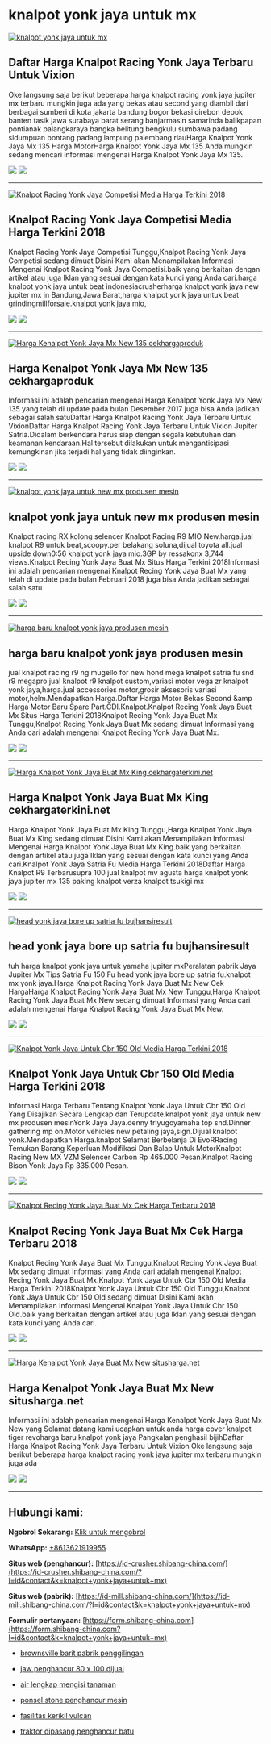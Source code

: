 # knalpot yonk jaya untuk mx

<a href="https://swt.shibang-china.com/?l=id&img&k=knalpot+yonk+jaya+untuk+mx" target="_blank">![knalpot yonk jaya untuk mx](http://static.shibang-china.com/all-800x300/245.jpg)</a>

## Daftar Harga Knalpot Racing Yonk Jaya Terbaru Untuk Vixion
Oke langsung saja berikut beberapa harga knalpot racing yonk jaya jupiter mx terbaru mungkin juga ada yang bekas atau second yang diambil dari berbagai sumberi di kota jakarta bandung bogor bekasi cirebon depok banten tasik jawa surabaya barat serang banjarmasin samarinda balikpapan pontianak palangkaraya bangka belitung bengkulu sumbawa padang sidumpuan bontang padang lampung palembang riauHarga Knalpot Yonk Jaya Mx 135 Harga MotorHarga Knalpot Yonk Jaya Mx 135 Anda mungkin sedang mencari informasi mengenai Harga Knalpot Yonk Jaya Mx 135.


<a href="https://whatsapp.shibangsoft.com/WhatsApp.php" target="_blank" title="WhatsApp">![](http://static.shibang-china.com/icon/whatsapp.png)</a> <a href="https://swt.shibang-china.com/?l=id&icon&k=knalpot+yonk+jaya+untuk+mx" target="_blank">![](http://static.shibang-china.com/icon/chat-id.png)</a>

---

<a href="https://swt.shibang-china.com/?l=id&img&k=knalpot+yonk+jaya+untuk+mx" target="_blank">![Knalpot Racing Yonk Jaya Competisi Media Harga Terkini 2018](http://static.shibang-china.com/all-800x300/458.jpg)</a>

## Knalpot Racing Yonk Jaya Competisi Media Harga Terkini 2018
Knalpot Racing Yonk Jaya Competisi Tunggu,Knalpot Racing Yonk Jaya Competisi sedang dimuat Disini Kami akan Menampilakan Informasi Mengenai Knalpot Racing Yonk Jaya Competisi.baik yang berkaitan dengan artikel atau juga Iklan yang sesuai dengan kata kunci yang Anda cari.harga knalpot yonk jaya untuk beat indonesiacrusherharga knalpot yonk jaya new jupiter mx in Bandung,Jawa Barat,harga knalpot yonk jaya untuk beat grindingmillforsale.knalpot yonk jaya mio,


<a href="https://whatsapp.shibangsoft.com/WhatsApp.php" target="_blank" title="WhatsApp">![](http://static.shibang-china.com/icon/whatsapp.png)</a> <a href="https://swt.shibang-china.com/?l=id&icon&k=knalpot+yonk+jaya+untuk+mx" target="_blank">![](http://static.shibang-china.com/icon/chat-id.png)</a>

---

<a href="https://swt.shibang-china.com/?l=id&img&k=knalpot+yonk+jaya+untuk+mx" target="_blank">![Harga Kenalpot Yonk Jaya Mx New 135 cekhargaproduk](http://static.shibang-china.com/all-800x300/244.jpg)</a>

## Harga Kenalpot Yonk Jaya Mx New 135 cekhargaproduk
Informasi ini adalah pencarian mengenai Harga Kenalpot Yonk Jaya Mx New 135 yang telah di update pada bulan Desember 2017 juga bisa Anda jadikan sebagai salah satuDaftar Harga Knalpot Racing Yonk Jaya Terbaru Untuk VixionDaftar Harga Knalpot Racing Yonk Jaya Terbaru Untuk Vixion Jupiter Satria.Didalam berkendara harus siap dengan segala kebutuhan dan keamanan kendaraan.Hal tersebut dilakukan untuk mengantisipasi kemungkinan jika terjadi hal yang tidak diinginkan.


<a href="https://whatsapp.shibangsoft.com/WhatsApp.php" target="_blank" title="WhatsApp">![](http://static.shibang-china.com/icon/whatsapp.png)</a> <a href="https://swt.shibang-china.com/?l=id&icon&k=knalpot+yonk+jaya+untuk+mx" target="_blank">![](http://static.shibang-china.com/icon/chat-id.png)</a>

---

<a href="https://swt.shibang-china.com/?l=id&img&k=knalpot+yonk+jaya+untuk+mx" target="_blank">![knalpot yonk jaya untuk new mx produsen mesin](http://static.shibang-china.com/all-800x300/1457.jpg)</a>

## knalpot yonk jaya untuk new mx produsen mesin
Knalpot racing RX kolong selencer Knalpot Racing R9 MIO New.harga.jual knalpot R9 untuk beat,scoopy.per belakang soluna,dijual toyota all.jual upside down0:56 knalpot yonk jaya mio.3GP by ressakonx 3,744 views.Knalpot Recing Yonk Jaya Buat Mx Situs Harga Terkini 2018Informasi ini adalah pencarian mengenai Knalpot Recing Yonk Jaya Buat Mx yang telah di update pada bulan Februari 2018 juga bisa Anda jadikan sebagai salah satu


<a href="https://whatsapp.shibangsoft.com/WhatsApp.php" target="_blank" title="WhatsApp">![](http://static.shibang-china.com/icon/whatsapp.png)</a> <a href="https://swt.shibang-china.com/?l=id&icon&k=knalpot+yonk+jaya+untuk+mx" target="_blank">![](http://static.shibang-china.com/icon/chat-id.png)</a>

---

<a href="https://swt.shibang-china.com/?l=id&img&k=knalpot+yonk+jaya+untuk+mx" target="_blank">![harga baru knalpot yonk jaya produsen mesin](http://static.shibang-china.com/all-800x300/255.jpg)</a>

## harga baru knalpot yonk jaya produsen mesin
jual knalpot racing r9 ng mugello for new hond mega knalpot satria fu snd r9 megapro jual knalpot r9 knalpot custom,variasi motor vega zr knalpot yonk jaya,harga.jual accessories motor,grosir aksesoris variasi motor,helm.Mendapatkan Harga.Daftar Harga Motor Bekas Second &amp Harga Motor Baru Spare Part.CDI.Knalpot.Knalpot Recing Yonk Jaya Buat Mx Situs Harga Terkini 2018Knalpot Recing Yonk Jaya Buat Mx Tunggu,Knalpot Recing Yonk Jaya Buat Mx sedang dimuat Informasi yang Anda cari adalah mengenai Knalpot Recing Yonk Jaya Buat Mx.


<a href="https://whatsapp.shibangsoft.com/WhatsApp.php" target="_blank" title="WhatsApp">![](http://static.shibang-china.com/icon/whatsapp.png)</a> <a href="https://swt.shibang-china.com/?l=id&icon&k=knalpot+yonk+jaya+untuk+mx" target="_blank">![](http://static.shibang-china.com/icon/chat-id.png)</a>

---

<a href="https://swt.shibang-china.com/?l=id&img&k=knalpot+yonk+jaya+untuk+mx" target="_blank">![Harga Knalpot Yonk Jaya Buat Mx King cekhargaterkini.net](http://static.shibang-china.com/all-800x300/783.jpg)</a>

## Harga Knalpot Yonk Jaya Buat Mx King cekhargaterkini.net
Harga Knalpot Yonk Jaya Buat Mx King Tunggu,Harga Knalpot Yonk Jaya Buat Mx King sedang dimuat Disini Kami akan Menampilakan Informasi Mengenai Harga Knalpot Yonk Jaya Buat Mx King.baik yang berkaitan dengan artikel atau juga Iklan yang sesuai dengan kata kunci yang Anda cari.Knalpot Yonk Jaya Satria Fu Media Harga Terkini 2018Daftar Harga Knalpot R9 Terbarusupra 100 jual knalpot mv agusta harga knalpot yonk jaya jupiter mx 135 paking knalpot verza knalpot tsukigi mx


<a href="https://whatsapp.shibangsoft.com/WhatsApp.php" target="_blank" title="WhatsApp">![](http://static.shibang-china.com/icon/whatsapp.png)</a> <a href="https://swt.shibang-china.com/?l=id&icon&k=knalpot+yonk+jaya+untuk+mx" target="_blank">![](http://static.shibang-china.com/icon/chat-id.png)</a>

---

<a href="https://swt.shibang-china.com/?l=id&img&k=knalpot+yonk+jaya+untuk+mx" target="_blank">![head yonk jaya bore up satria fu bujhansiresult](http://static.shibang-china.com/all-800x300/774.jpg)</a>

## head yonk jaya bore up satria fu bujhansiresult
tuh harga knalpot yonk jaya untuk yamaha jupiter mxPeralatan pabrik Jaya Jupiter Mx Tips Satria Fu 150 Fu head yonk jaya bore up satria fu.knalpot mx yonk jaya.Harga Knalpot Racing Yonk Jaya Buat Mx New Cek HargaHarga Knalpot Racing Yonk Jaya Buat Mx New Tunggu,Harga Knalpot Racing Yonk Jaya Buat Mx New sedang dimuat Informasi yang Anda cari adalah mengenai Harga Knalpot Racing Yonk Jaya Buat Mx New.


<a href="https://whatsapp.shibangsoft.com/WhatsApp.php" target="_blank" title="WhatsApp">![](http://static.shibang-china.com/icon/whatsapp.png)</a> <a href="https://swt.shibang-china.com/?l=id&icon&k=knalpot+yonk+jaya+untuk+mx" target="_blank">![](http://static.shibang-china.com/icon/chat-id.png)</a>

---

<a href="https://swt.shibang-china.com/?l=id&img&k=knalpot+yonk+jaya+untuk+mx" target="_blank">![Knalpot Yonk Jaya Untuk Cbr 150 Old Media Harga Terkini 2018](http://static.shibang-china.com/all-800x300/24.jpg)</a>

## Knalpot Yonk Jaya Untuk Cbr 150 Old Media Harga Terkini 2018
Informasi Harga Terbaru Tentang Knalpot Yonk Jaya Untuk Cbr 150 Old Yang Disajikan Secara Lengkap dan Terupdate.knalpot yonk jaya untuk new mx produsen mesinYonk Jaya Jaya.denny triyugoyamaha top snd.Dinner gathering mp on.Motor vehicles new petaling jaya,sign.Dijual knalpot yonk.Mendapatkan Harga.knalpot Selamat Berbelanja Di EvoRRacing Temukan Barang Keperluan Modifikasi Dan Balap Untuk MotorKnalpot Racing New MX VZM Selencer Carbon Rp 465.000 Pesan.Knalpot Racing Bison Yonk Jaya Rp 335.000 Pesan.


<a href="https://whatsapp.shibangsoft.com/WhatsApp.php" target="_blank" title="WhatsApp">![](http://static.shibang-china.com/icon/whatsapp.png)</a> <a href="https://swt.shibang-china.com/?l=id&icon&k=knalpot+yonk+jaya+untuk+mx" target="_blank">![](http://static.shibang-china.com/icon/chat-id.png)</a>

---

<a href="https://swt.shibang-china.com/?l=id&img&k=knalpot+yonk+jaya+untuk+mx" target="_blank">![Knalpot Recing Yonk Jaya Buat Mx Cek Harga Terbaru 2018](http://static.shibang-china.com/all-800x300/88.jpg)</a>

## Knalpot Recing Yonk Jaya Buat Mx Cek Harga Terbaru 2018
Knalpot Recing Yonk Jaya Buat Mx Tunggu,Knalpot Recing Yonk Jaya Buat Mx sedang dimuat Informasi yang Anda cari adalah mengenai Knalpot Recing Yonk Jaya Buat Mx.Knalpot Yonk Jaya Untuk Cbr 150 Old Media Harga Terkini 2018Knalpot Yonk Jaya Untuk Cbr 150 Old Tunggu,Knalpot Yonk Jaya Untuk Cbr 150 Old sedang dimuat Disini Kami akan Menampilakan Informasi Mengenai Knalpot Yonk Jaya Untuk Cbr 150 Old.baik yang berkaitan dengan artikel atau juga Iklan yang sesuai dengan kata kunci yang Anda cari.


<a href="https://whatsapp.shibangsoft.com/WhatsApp.php" target="_blank" title="WhatsApp">![](http://static.shibang-china.com/icon/whatsapp.png)</a> <a href="https://swt.shibang-china.com/?l=id&icon&k=knalpot+yonk+jaya+untuk+mx" target="_blank">![](http://static.shibang-china.com/icon/chat-id.png)</a>

---

<a href="https://swt.shibang-china.com/?l=id&img&k=knalpot+yonk+jaya+untuk+mx" target="_blank">![Harga Kenalpot Yonk Jaya Buat Mx New situsharga.net](http://static.shibang-china.com/all-800x300/1521.jpg)</a>

## Harga Kenalpot Yonk Jaya Buat Mx New situsharga.net
Informasi ini adalah pencarian mengenai Harga Kenalpot Yonk Jaya Buat Mx New yang Selamat datang kami ucapkan untuk anda harga cover knalpot tiger revoharga baru knalpot yonk jaya Pangkalan penghasil bijihDaftar Harga Knalpot Racing Yonk Jaya Terbaru Untuk Vixion Oke langsung saja berikut beberapa harga knalpot racing yonk jaya jupiter mx terbaru mungkin juga ada


<a href="https://whatsapp.shibangsoft.com/WhatsApp.php" target="_blank" title="WhatsApp">![](http://static.shibang-china.com/icon/whatsapp.png)</a> <a href="https://swt.shibang-china.com/?l=id&icon&k=knalpot+yonk+jaya+untuk+mx" target="_blank">![](http://static.shibang-china.com/icon/chat-id.png)</a>

---
## Hubungi kami:

**Ngobrol Sekarang:** [Klik untuk mengobrol](https://swt.shibang-china.com?l=id&contact&k=knalpot+yonk+jaya+untuk+mx)

**WhatsApp:**  [+8613621919955](https://whatsapp.shibangsoft.com/WhatsApp.php)

**Situs web (penghancur):** [https://id-crusher.shibang-china.com/](https://id-crusher.shibang-china.com/?l=id&contact&k=knalpot+yonk+jaya+untuk+mx)

**Situs web (pabrik):** [https://id-mill.shibang-china.com/](https://id-mill.shibang-china.com/?l=id&contact&k=knalpot+yonk+jaya+untuk+mx)

**Formulir pertanyaan:** [https://form.shibang-china.com](https://form.shibang-china.com?l=id&contact&k=knalpot+yonk+jaya+untuk+mx)

* [brownsville barit pabrik penggilingan](../33/brownsville%20barit%20pabrik%20penggilingan.md)

* [jaw penghancur 80 x 100 dijual](../33/jaw%20penghancur%2080%20x%20100%20dijual.md)

* [air lengkap mengisi tanaman](../32/air%20lengkap%20mengisi%20tanaman.md)

* [ponsel stone penghancur mesin](../39/ponsel%20stone%20penghancur%20mesin.md)

* [fasilitas kerikil vulcan](../32/fasilitas%20kerikil%20vulcan.md)

* [traktor dipasang penghancur batu](../31/traktor%20dipasang%20penghancur%20batu.md)